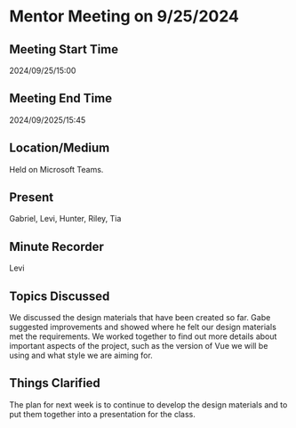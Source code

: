 # Mentor Meeting on 9/25/2024

## Meeting Start Time

2024/09/25/15:00

## Meeting End Time

2024/09/2025/15:45

## Location/Medium

Held on Microsoft Teams.

## Present

Gabriel, Levi, Hunter, Riley, Tia

## Minute Recorder

Levi

## Topics Discussed

We discussed the design materials that have been created so far. Gabe suggested improvements and showed where he felt our
design materials met the requirements. We worked together to find out more details about important aspects of the project,
such as the version of Vue we will be using and what style we are aiming for.

## Things Clarified

The plan for next week is to continue to develop the design materials and to put them together into a presentation for the
class.

